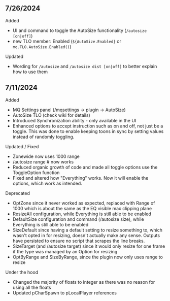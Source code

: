 7/26/2024
--
Added
- UI and command to toggle the AutoSize functionality (`/autosize [on|off]`)
- new TLO member: Enabled (`${AutoSize.Enabled}` or `mq.TLO.AutoSize.Enabled()`)

Updated
- Wording for `/autosize` and `/autosize dist [on|off]` to better explain how to use them

7/11/2024
--
Added
- MQ Settings panel (/mqsettings -> plugin -> AutoSize)
- AutoSize TLO (check wiki for details)
- Introduced Synchronization ability - only available in the UI
- Enhanced options to accept instruction such as on and off, not just be a toggle. This was done to enable keeping toons in sync by setting values instead of randomly toggling.

Updated / Fixed
- Zonewide now uses 1000 range
- /autosize range # now works
- Reduced organic growth of code and made all toggle options use the ToggleOption function
- Fixed and altered how "Everything" works. Now it will enable the options, which work as intended.

Deprecated
- OptZone since it never worked as expected, replaced with Range of 1000 which is about the same as the EQ visible max clipping plane
- ResizeAll configuration, while Everything is still able to be enabled
- DefaultSize configuration and command (/autosize size), while Everything is still able to be enabled
- SizeDefault since having a default setting to resize something to, which wasn't opted in for resizing, doesn't actually make any sense. Outputs have persisted to ensure no script that scrapes the line breaks.
- SizeTarget (and /autosize target) since it would only resize for one frame if the type was managed by an Option for resizing
- OptByRange and SizeByRange, since the plugin now only uses range to resize


Under the hood
- Changed the majority of floats to integer as there was no reason for using all the floats
- Updated pCharSpawn to pLocalPlayer references
